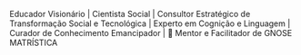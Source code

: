 Educador Visionário | Cientista Social | Consultor Estratégico de Transformação Social e Tecnológica | Experto em Cognição e Linguagem | Curador de Conhecimento Emancipador | 🌹 Mentor e Facilitador de GNOSE MATRÍSTICA

